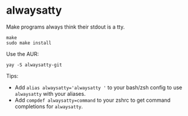 # alwaysatty

Make programs always think their stdout is a tty.

    make
    sudo make install

Use the AUR:

    yay -S alwaysatty-git

Tips:

- Add `alias alwaysatty='alwaysatty '` to your bash/zsh config to use
    `alwaysatty` with your aliases.
- Add `compdef alwaysatty=command` to your zshrc to get command completions for
    `alwaysatty`.
